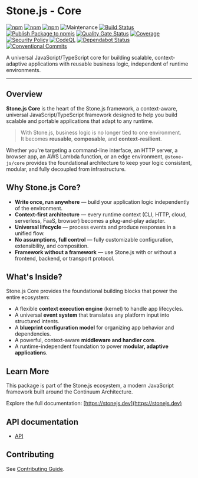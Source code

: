 # Stone.js - Core

[![npm](https://img.shields.io/npm/l/@stone-js/core)](https://opensource.org/licenses/MIT)
[![npm](https://img.shields.io/npm/v/@stone-js/core)](https://www.npmjs.com/package/@stone-js/core)
[![npm](https://img.shields.io/npm/dm/@stone-js/core)](https://www.npmjs.com/package/@stone-js/core)
![Maintenance](https://img.shields.io/maintenance/yes/2025)
[![Build Status](https://github.com/stone-foundation/stone-js-core/actions/workflows/main.yml/badge.svg)](https://github.com/stone-foundation/stone-js-core/actions/workflows/main.yml)
[![Publish Package to npmjs](https://github.com/stone-foundation/stone-js-core/actions/workflows/release.yml/badge.svg)](https://github.com/stone-foundation/stone-js-core/actions/workflows/release.yml)
[![Quality Gate Status](https://sonarcloud.io/api/project_badges/measure?project=stone-foundation_stone-js-core&metric=alert_status)](https://sonarcloud.io/summary/new_code?id=stone-foundation_stone-js-core)
[![Coverage](https://sonarcloud.io/api/project_badges/measure?project=stone-foundation_stone-js-core&metric=coverage)](https://sonarcloud.io/summary/new_code?id=stone-foundation_stone-js-core)
[![Security Policy](https://img.shields.io/badge/Security-Policy-blue.svg)](./SECURITY.md)
[![CodeQL](https://github.com/stone-foundation/stone-js-core/actions/workflows/github-code-scanning/codeql/badge.svg)](https://github.com/stone-foundation/stone-js-core/security/code-scanning)
[![Dependabot Status](https://img.shields.io/badge/Dependabot-enabled-brightgreen.svg)](https://github.com/stone-foundation/stone-js-core/network/updates)
[![Conventional Commits](https://img.shields.io/badge/Conventional%20Commits-1.0.0-yellow.svg)](https://conventionalcommits.org)

A universal JavaScript/TypeScript core for building scalable, context-adaptive applications with reusable business logic, independent of runtime environments.

---

## Overview

**Stone.js Core** is the heart of the Stone.js framework, a context-aware, universal JavaScript/TypeScript framework designed to help you build scalable and portable applications that adapt to any runtime.

> With Stone.js, business logic is no longer tied to one environment.  
> It becomes **reusable**, **composable**, and **context-resilient**.

Whether you're targeting a command-line interface, an HTTP server, a browser app, an AWS Lambda function, or an edge environment, `@stone-js/core` provides the foundational architecture to keep your logic consistent, modular, and fully decoupled from infrastructure.

## Why Stone.js Core?

- **Write once, run anywhere** — build your application logic independently of the environment.
- **Context-first architecture** — every runtime context (CLI, HTTP, cloud, serverless, FaaS, browser) becomes a plug-and-play adapter.
- **Universal lifecycle** — process events and produce responses in a unified flow.
- **No assumptions, full control** — fully customizable configuration, extensibility, and composition.
- **Framework without a framework** — use Stone.js with or without a frontend, backend, or transport protocol.

## What's Inside?

Stone.js Core provides the foundational building blocks that power the entire ecosystem:

- A flexible **context execution engine** (kernel) to handle app lifecycles.
- A universal **event system** that translates any platform input into structured intents.
- A **blueprint configuration model** for organizing app behavior and dependencies.
- A powerful, context-aware **middleware and handler core**.
- A runtime-independent foundation to power **modular, adaptive applications**.

## Learn More

This package is part of the Stone.js ecosystem, a modern JavaScript framework built around the Continuum Architecture.

Explore the full documentation: [https://stonejs.dev](https://stonejs.dev)

## API documentation

- [API](https://github.com/stone-foundation/stone-js-core/blob/main/docs/modules.md)

## Contributing

See [Contributing Guide](https://github.com/stone-foundation/stone-js-core/blob/main/CONTRIBUTING.md).
